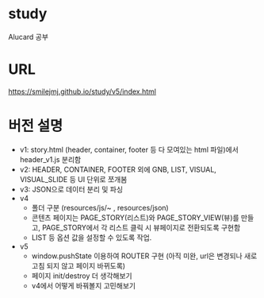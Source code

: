 # study
Alucard 공부

# URL
https://smilejmj.github.io/study/v5/index.html

# 버전 설명
- v1: story.html (header, container, footer 등 다 모여있는 html 파일)에서 header_v1.js 분리함
- v2: HEADER, CONTAINER, FOOTER 외에 GNB, LIST, VISUAL, VISUAL_SLIDE 등 UI 단위로 쪼개봄
- v3: JSON으로 데이터 분리 및 파싱  
- v4
  - 폴더 구분 (resources/js/~ , resources/json)
  - 콘텐츠 페이지는 PAGE_STORY(리스트)와 PAGE_STORY_VIEW(뷰)를 만들고, PAGE_STORY에서 각 리스트 클릭 시 뷰페이지로 전환되도록 구현함
  - LIST 등 옵션 값을 설정할 수 있도록 작업.  
- v5
  - window.pushState 이용하여 ROUTER 구현 (아직 미완, url은 변경되나 새로고침 되지 않고 페이지 바뀌도록)
  - 페이지 init/destroy 더 생각해보기
  - v4에서 어떻게 바꿔볼지 고민해보기

